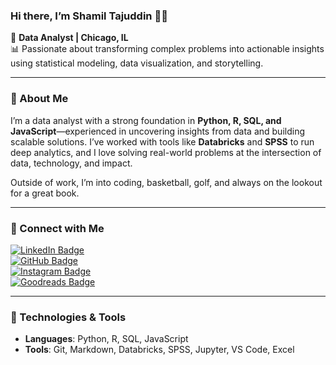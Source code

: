 ### Hi there, I’m **Shamil Tajuddin** 👋🏽

📍 **Data Analyst | Chicago, IL**  
📊 Passionate about transforming complex problems into actionable insights using statistical modeling, data visualization, and storytelling.

---

### 🌟 About Me

I’m a data analyst with a strong foundation in **Python, R, SQL, and JavaScript**—experienced in uncovering insights from data and building scalable solutions. I’ve worked with tools like **Databricks** and **SPSS** to run deep analytics, and I love solving real-world problems at the intersection of data, technology, and impact.

Outside of work, I’m into coding, basketball, golf, and always on the lookout for a great book.

---

### 🔗 Connect with Me

[![LinkedIn Badge](https://img.shields.io/badge/LinkedIn-Connect-blue)](https://www.linkedin.com/in/yourlinkedin)  
[![GitHub Badge](https://img.shields.io/badge/GitHub-Follow-black)](https://github.com/yourgithub)  
[![Instagram Badge](https://img.shields.io/badge/Instagram-Follow-red)](https://instagram.com/yourinstagram)  
[![Goodreads Badge](https://img.shields.io/badge/Goodreads-Book%20Recs-yellow)](https://www.goodreads.com/user/show/yourgoodreads)

---

### 🧰 Technologies & Tools

- **Languages**: Python, R, SQL, JavaScript  
- **Tools**: Git, Markdown, Databricks, SPSS, Jupyter, VS Code, Excel  
